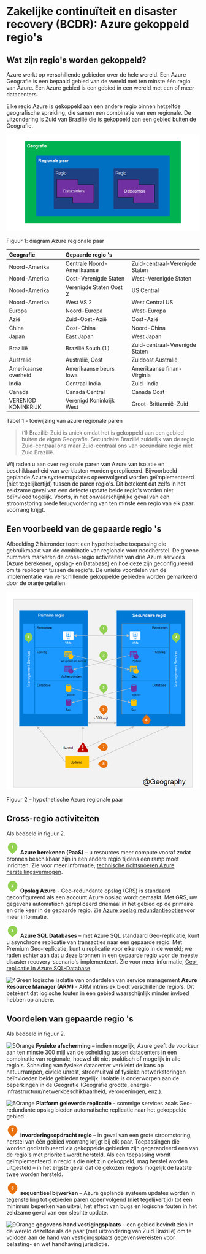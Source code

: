 <properties
    pageTitle="Zakelijke continuïteit en disaster recovery (BCDR): Azure gekoppeld regio's | Microsoft Azure"
    description="Azure regionale paren zorgen ervoor dat toepassingen robuuste bij data center defecten."
    services="site-recovery"
    documentationCenter=""
    authors="rayne-wiselman"
    manager="jwhit"
    editor=""/>

<tags
    ms.service="site-recovery"
    ms.workload="storage-backup-recovery"
    ms.tgt_pltfrm="na"
    ms.devlang="na"
    ms.topic="article"
    ms.date="08/23/2016"
    ms.author="raynew"/>

# <a name="business-continuity-and-disaster-recovery-bcdr-azure-paired-regions"></a>Zakelijke continuïteit en disaster recovery (BCDR): Azure gekoppeld regio's

## <a name="what-are-paired-regions"></a>Wat zijn regio's worden gekoppeld?

Azure werkt op verschillende gebieden over de hele wereld. Een Azure Geografie is een bepaald gebied van de wereld met ten minste één regio van Azure. Een Azure gebied is een gebied in een wereld met een of meer datacenters.

Elke regio Azure is gekoppeld aan een andere regio binnen hetzelfde geografische spreiding, die samen een combinatie van een regionale. De uitzondering is Zuid van Brazilië die is gekoppeld aan een gebied buiten de Geografie.


![AzureGeography](./media/best-practices-availability-paired-regions/GeoRegionDataCenter.png)

Figuur 1: diagram Azure regionale paar



| Geografie     |  Gepaarde regio 's  |                     |
| :-------------| :-------------   | :-------------      |
| Noord-Amerika | Centrale Noord-Amerikaanse | Zuid-centraal-Verenigde Staten    |
| Noord-Amerika | Oost-Verenigde Staten          | West-Verenigde Staten             |
| Noord-Amerika | Verenigde Staten Oost 2        | US Central          |
| Noord-Amerika | West VS 2        | West Central US     |
| Europa        | Noord-Europa     | West-Europa         |
| Azië          | Zuid-Oost-Azië  | Oost-Azië           |
| China         | Oost-China       | Noord-China         |
| Japan         | East Japan       | West Japan          |
| Brazilië        | Brazilië South (1) | Zuid-centraal-Verenigde Staten    |
| Australië     | Australië, Oost   | Zuidoost Australië |
| Amerikaanse overheid | Amerikaanse beurs Iowa      | Amerikaanse finan-Virginia     |
| India         | Centraal India    | Zuid-India         |
| Canada        | Canada Central   | Canada Oost         |
| VERENIGD KONINKRIJK            | Verenigd Koninkrijk West          | Groot-Brittannië-Zuid            |

Tabel 1 - toewijzing van azure regionale paren

> (1) Brazilië-Zuid is uniek omdat het is gekoppeld aan een gebied buiten de eigen Geografie. Secundaire Brazilië zuidelijk van de regio Zuid-centraal ons maar Zuid-centraal ons van secundaire regio niet Zuid Brazilië.

Wij raden u aan over regionale paren van Azure van isolatie en beschikbaarheid van werklasten worden gerepliceerd. Bijvoorbeeld geplande Azure systeemupdates opeenvolgend worden geïmplementeerd (niet tegelijkertijd) tussen de paren regio's. Dit betekent dat zelfs in het zeldzame geval van een defecte update beide regio's worden niet beïnvloed tegelijk. Voorts, in het onwaarschijnlijke geval van een stroomstoring brede terugvordering van ten minste één regio van elk paar voorrang krijgt.

## <a name="an-example-of-paired-regions"></a>Een voorbeeld van de gepaarde regio 's
Afbeelding 2 hieronder toont een hypothetische toepassing die gebruikmaakt van de combinatie van regionale voor noodherstel. De groene nummers markeren de cross-regio activiteiten van drie Azure services (Azure berekenen, opslag- en Database) en hoe deze zijn geconfigureerd om te repliceren tussen de regio's. De unieke voordelen van de implementatie van verschillende gekoppelde gebieden worden gemarkeerd door de oranje getallen.


![Overzicht van de voordelen van gepaarde regio](./media/best-practices-availability-paired-regions/PairedRegionsOverview2.png)

Figuur 2 – hypothetische Azure regionale paar

## <a name="cross-region-activities"></a>Cross-regio activiteiten
Als bedoeld in figuur 2.

![1Green](./media/best-practices-availability-paired-regions/1Green.png) **Azure berekenen (PaaS)** – u resources meer compute vooraf zodat bronnen beschikbaar zijn in een andere regio tijdens een ramp moet inrichten. Zie voor meer informatie, [technische richtsnoeren Azure herstellingsvermogen](./resiliency/resiliency-technical-guidance.md).

![2Green](./media/best-practices-availability-paired-regions/2Green.png) **Opslag Azure** - Geo-redundante opslag (GRS) is standaard geconfigureerd als een account Azure opslag wordt gemaakt. Met GRS, uw gegevens automatisch gerepliceerd driemaal in het gebied op de primaire en drie keer in de gepaarde regio. Zie [Azure opslag redundantieopties](storage/storage-redundancy.md)voor meer informatie.


![3Green](./media/best-practices-availability-paired-regions/3Green.png) **Azure SQL Databases** – met Azure SQL standaard Geo-replicatie, kunt u asynchrone replicatie van transacties naar een gepaarde regio. Met Premium Geo-replicatie, kunt u replicatie voor elke regio in de wereld; we raden echter aan dat u deze bronnen in een gepaarde regio voor de meeste disaster recovery-scenario's implementeert. Zie voor meer informatie, [Geo-replicatie in Azure SQL-Database](./sql-database/sql-database-geo-replication-overview.md).

![4Green](./media/best-practices-availability-paired-regions/4Green.png) logische isolatie van onderdelen van service management **Azure Resource Manager (ARM)** - ARM intrinsiek biedt verschillende regio's. Dit betekent dat logische fouten in één gebied waarschijnlijk minder invloed hebben op andere.

## <a name="benefits-of-paired-regions"></a>Voordelen van gepaarde regio 's
Als bedoeld in figuur 2.  

![5Orange](./media/best-practices-availability-paired-regions/5Orange.png)
**Fysieke afscherming** – indien mogelijk, Azure geeft de voorkeur aan ten minste 300 mijl van de scheiding tussen datacenters in een combinatie van regionale, hoewel dit niet praktisch of mogelijk in alle regio's. Scheiding van fysieke datacenter verkleint de kans op natuurrampen, civiele unrest, stroomuitval of fysieke netwerkstoringen beïnvloeden beide gebieden tegelijk. Isolatie is onderworpen aan de beperkingen in de Geografie (Geografie grootte, energie-infrastructuur/netwerkbeschikbaarheid, verordeningen, enz.).  

![6Orange](./media/best-practices-availability-paired-regions/6Orange.png)
**Platform geleverde replicatie** - sommige services zoals Geo-redundante opslag bieden automatische replicatie naar het gekoppelde gebied.

![7Orange](./media/best-practices-availability-paired-regions/7Orange.png)
**invorderingsopdracht regio** – in geval van een grote stroomstoring, herstel van één gebied voorrang krijgt bij elk paar. Toepassingen die worden gedistribueerd via gekoppelde gebieden zijn gegarandeerd een van de regio's met prioriteit wordt hersteld. Als een toepassing wordt geïmplementeerd in regio's die niet zijn gekoppeld, mag herstel worden uitgesteld – in het ergste geval dat de gekozen regio's mogelijk de laatste twee worden hersteld.

![8Orange](./media/best-practices-availability-paired-regions/8Orange.png)
**sequentieel bijwerken** – Azure geplande systeem updates worden in tegenstelling tot gebieden paren opeenvolgend (niet tegelijkertijd) tot een minimum beperken van uitval, het effect van bugs en logische fouten in het zeldzame geval van een slechte update.


![9Orange](./media/best-practices-availability-paired-regions/9Orange.png)
**gegevens hand vestigingsplaats** – een gebied bevindt zich in de wereld dezelfde als de paar (met uitzondering van Zuid Brazilië) om te voldoen aan de hand van vestigingsplaats gegevensvereisten voor belasting- en wet handhaving jurisdictie.

